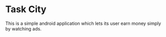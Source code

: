 # Task City
This is a simple android application which lets its user earn money simply by watching ads.
